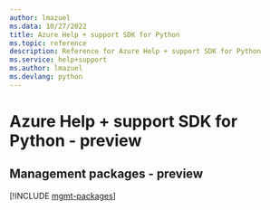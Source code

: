 ```yaml
---
author: lmazuel
ms.data: 10/27/2022
title: Azure Help + support SDK for Python
ms.topic: reference
description: Reference for Azure Help + support SDK for Python
ms.service: help+support
ms.author: lmazuel
ms.devlang: python
---
```

# Azure Help + support SDK for Python - preview

## Management packages - preview
[!INCLUDE [mgmt-packages](help-+-support-mgmt-index.md)]